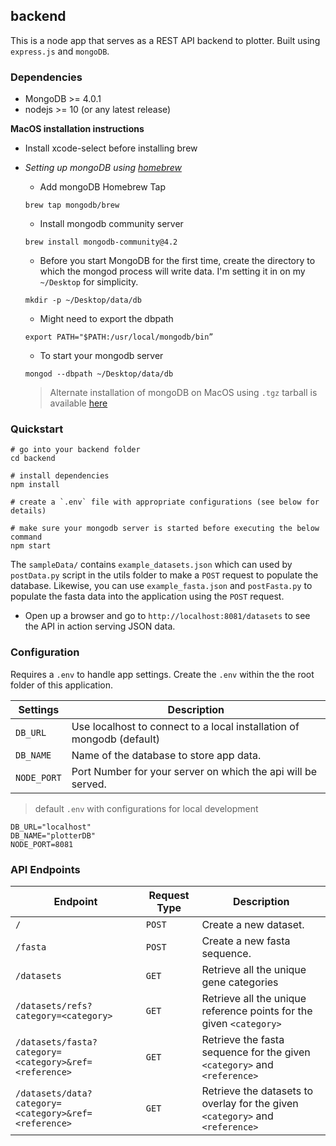 ## backend

This is a node app that serves as a REST API backend to plotter. Built using `express.js` and `mongoDB`.

### Dependencies

- MongoDB >= 4.0.1
- nodejs >= 10 (or any latest release)

**MacOS installation instructions**

- Install xcode-select before installing brew

- _Setting up mongoDB using [homebrew](https://brew.sh/)_

  - Add mongoDB Homebrew Tap

  ```
  brew tap mongodb/brew
  ```

  - Install mongodb community server

  ```
  brew install mongodb-community@4.2
  ```

  - Before you start MongoDB for the first time, create the directory to which the mongod process will write data. I'm setting it in on my `~/Desktop` for simplicity.

  ```
  mkdir -p ~/Desktop/data/db
  ```

  - Might need to export the dbpath

  ```
  export PATH="$PATH:/usr/local/mongodb/bin”
  ```

  - To start your mongodb server

  ```
  mongod --dbpath ~/Desktop/data/db
  ```

  > Alternate installation of mongoDB on MacOS using `.tgz` tarball is available [here](https://docs.mongodb.com/manual/tutorial/install-mongodb-on-os-x-tarball/)

### Quickstart

```
# go into your backend folder
cd backend

# install dependencies
npm install

# create a `.env` file with appropriate configurations (see below for details)

# make sure your mongodb server is started before executing the below command
npm start

```

The `sampleData/` contains `example_datasets.json` which can used by `postData.py` script in the utils folder to make a `POST` request to populate the database. Likewise, you can use `example_fasta.json` and `postFasta.py` to populate the fasta data into the application using the `POST` request.

- Open up a browser and go to `http://localhost:8081/datasets` to see the API in action serving JSON data.

### Configuration

Requires a `.env` to handle app settings. Create the `.env` within the the root folder of this application.

| Settings    | Description                                                           |
| ----------- | --------------------------------------------------------------------- |
| `DB_URL`    | Use localhost to connect to a local installation of mongodb (default) |
| `DB_NAME`   | Name of the database to store app data.                               |
| `NODE_PORT` | Port Number for your server on which the api will be served.          |

> default `.env` with configurations for local development

```
DB_URL="localhost"
DB_NAME="plotterDB"
NODE_PORT=8081
```

### API Endpoints

| Endpoint                                              | Request Type | Description                                                                   |
| ----------------------------------------------------- | ------------ | ----------------------------------------------------------------------------- |
| `/`                                                   | `POST`       | Create a new dataset.                                                         |
| `/fasta`                                              | `POST`       | Create a new fasta sequence.                                                  |
| `/datasets`                                           | `GET`        | Retrieve all the unique gene categories                                       |
| `/datasets/refs?category=<category>`                  | `GET`        | Retrieve all the unique reference points for the given `<category>`           |
| `/datasets/fasta?category=<category>&ref=<reference>` | `GET`        | Retrieve the fasta sequence for the given `<category>` and `<reference>`      |
| `/datasets/data?category=<category>&ref=<reference>`  | `GET`        | Retrieve the datasets to overlay for the given `<category>` and `<reference>` |
